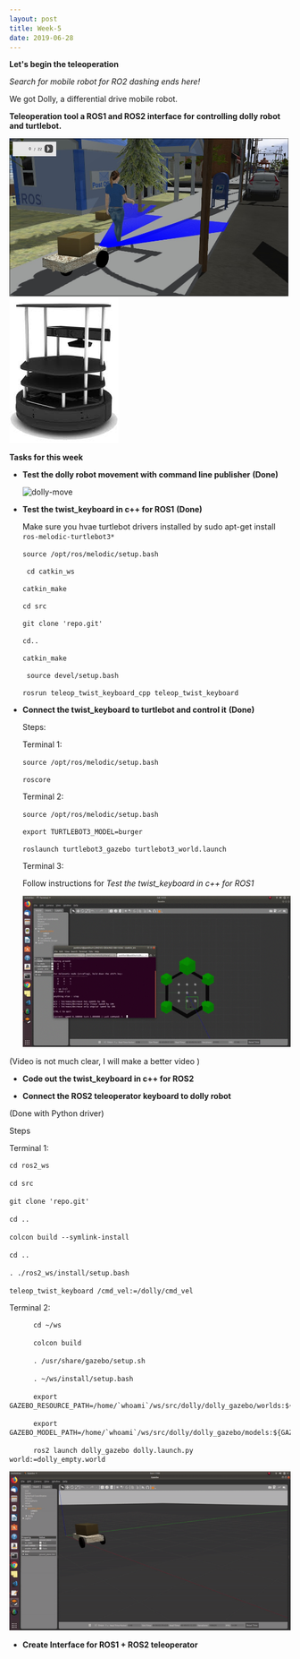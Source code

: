 ```yaml
---
layout: post
title: Week-5
date: 2019-06-28
---	
```


**Let's begin the teleoperation**

*Search for mobile robot for RO2 dashing ends here!*

We got Dolly, a differential drive mobile robot.

**Teleoperation tool a ROS1 and ROS2 interface for controlling dolly robot and turtlebot.**

<img src="../img/dolly.jpg" width="500"> ![turtle](../img/turtle.jpeg)

**Tasks for this week**

* **Test the dolly robot movement with command line publisher**
**(Done)**

   ![dolly-move](../img/dolly-move.gif)

* **Test the twist_keyboard in c++ for ROS1**
**(Done)**
    
  Make sure you hvae turtlebot drivers installed  by sudo apt-get install ```ros-melodic-turtlebot3*```

    ```source /opt/ros/melodic/setup.bash```

    ``` cd catkin_ws```

    ```catkin_make```

    ```cd src```

    ```git clone 'repo.git' ```

    ```cd..```

    ```catkin_make```

    ``` source devel/setup.bash```

    ```rosrun teleop_twist_keyboard_cpp teleop_twist_keyboard```

* **Connect the twist_keyboard to turtlebot and control it**
**(Done)**

   Steps:

    Terminal 1:

    ```source /opt/ros/melodic/setup.bash```

    ```roscore```

    Terminal 2:

    ```source /opt/ros/melodic/setup.bash```

    ```export TURTLEBOT3_MODEL=burger ```

    ```roslaunch turtlebot3_gazebo turtlebot3_world.launch```

    Terminal 3:

    Follow instructions for *Test the twist_keyboard in c++ for ROS1*

    ![turtle-move](../img/turtle-move.gif)

(Video is not much clear, I will make a better video )
* **Code out the twist_keyboard in c++ for ROS2**

* **Connect the ROS2 teleoperator keyboard to dolly robot**

(Done with Python driver)

   Steps
   
   Terminal 1:
    
    cd ros2_ws
    
    cd src 
    
    git clone 'repo.git'
    
    cd ..
    
    colcon build --symlink-install
    
    cd ..
    
    . ./ros2_ws/install/setup.bash
    
    teleop_twist_keyboard /cmd_vel:=/dolly/cmd_vel
  
  Terminal 2:
  
  ```
        cd ~/ws
        
        colcon build
        
        . /usr/share/gazebo/setup.sh
        
        . ~/ws/install/setup.bash
        
        export GAZEBO_RESOURCE_PATH=/home/`whoami`/ws/src/dolly/dolly_gazebo/worlds:${GAZEBO_RESOURCE_PATH}
        
        export GAZEBO_MODEL_PATH=/home/`whoami`/ws/src/dolly/dolly_gazebo/models:${GAZEBO_MODEL_PATH}
    
        ros2 launch dolly_gazebo dolly.launch.py world:=dolly_empty.world
   ```
     
 ![dolly-move-teleop-python](../img/dolly-teleop-python.gif)



* **Create Interface for ROS1 + ROS2 teleoperator**

